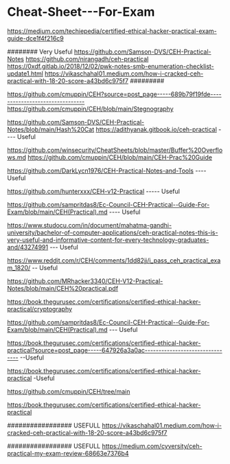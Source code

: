 # Cheat-Sheet---For-Exam
https://medium.com/techiepedia/certified-ethical-hacker-practical-exam-guide-dce1f4f216c9


########
Very Useful
https://github.com/Samson-DVS/CEH-Practical-Notes
https://github.com/nirangadh/ceh-practical
https://0xdf.gitlab.io/2018/12/02/pwk-notes-smb-enumeration-checklist-update1.html
https://vikaschahal01.medium.com/how-i-cracked-ceh-practical-with-18-20-score-a43bd6c975f7
#########

https://github.com/cmuppin/CEH?source=post_page-----689b79f19fde--------------------------------
https://github.com/cmuppin/CEH/blob/main/Stegnography

https://github.com/Samson-DVS/CEH-Practical-Notes/blob/main/Hash%20Cat
https://adithyanak.gitbook.io/ceh-practical ---- Useful

https://github.com/winsecurity/CheatSheets/blob/master/Buffer%20Overflows.md
https://github.com/cmuppin/CEH/blob/main/CEH-Prac%20Guide


https://github.com/DarkLycn1976/CEH-Practical-Notes-and-Tools    ---- Useful

https://github.com/hunterxxx/CEH-v12-Practical    ----- Useful

https://github.com/sampritdas8/Ec-Council-CEH-Practical--Guide-For-Exam/blob/main/CEH(Practical).md   ---- Useful

https://www.studocu.com/in/document/mahatma-gandhi-university/bachelor-of-computer-applications/ceh-practical-notes-this-is-very-useful-and-informative-content-for-every-technology-graduates-and/43274991   --- Useful

https://www.reddit.com/r/CEH/comments/1dd82jj/i_pass_ceh_practical_exam_1820/ -- Useful


https://github.com/MRhacker3340/CEH-V12-Practical-Notes/blob/main/CEH%20practical.pdf

https://book.thegurusec.com/certifications/certified-ethical-hacker-practical/cryptography


https://github.com/sampritdas8/Ec-Council-CEH-Practical--Guide-For-Exam/blob/main/CEH(Practical).md    --- Useful

https://book.thegurusec.com/certifications/certified-ethical-hacker-practical?source=post_page-----647926a3a0ac--------------------------------  --Useful

https://book.thegurusec.com/certifications/certified-ethical-hacker-practical   -Useful

https://github.com/cmuppin/CEH/tree/main

https://book.thegurusec.com/certifications/certified-ethical-hacker-practical



################# USEFULL
https://vikaschahal01.medium.com/how-i-cracked-ceh-practical-with-18-20-score-a43bd6c975f7


################# USEFULL
https://medium.com/cyversity/ceh-practical-my-exam-review-68663e7376b4
